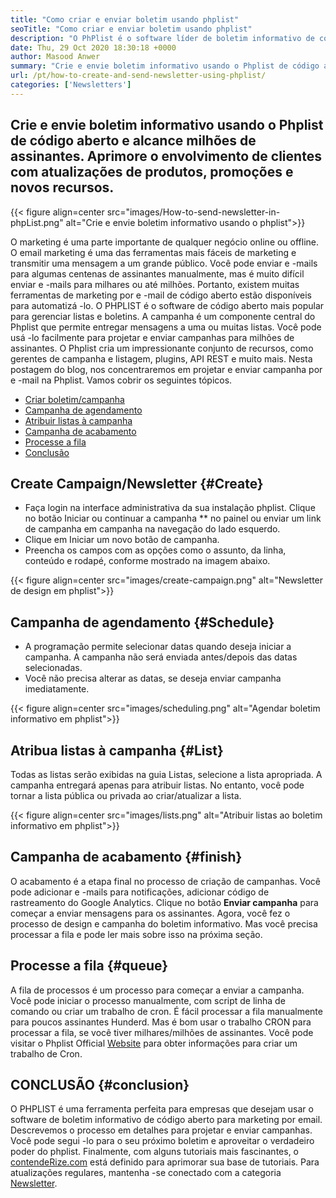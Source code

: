 ```yaml
---
title: "Como criar e enviar boletim usando phplist" 
seoTitle: "Como criar e enviar boletim usando phplist" 
description: "O PhPlist é o software líder de boletim informativo de código aberto para marketing por email. Este é o guia para iniciantes para criar e enviar campanhas de boletim informativo." 
date: Thu, 29 Oct 2020 18:30:18 +0000
author: Masood Anwer
summary: "Crie e envie boletim informativo usando o Phplist de código aberto e alcance milhões de assinantes. Aprimore o envolvimento de clientes com atualizações de produtos, promoções e novos recursos." 
url: /pt/how-to-create-and-send-newsletter-using-phplist/
categories: ['Newsletters']
---
```


## Crie e envie boletim informativo usando o Phplist de código aberto e alcance milhões de assinantes. Aprimore o envolvimento de clientes com atualizações de produtos, promoções e novos recursos.

{{< figure align=center src="images/How-to-send-newsletter-in-phpList.png" alt="Crie e envie boletim informativo usando o phplist">}}

O marketing é uma parte importante de qualquer negócio online ou offline. O email marketing é uma das ferramentas mais fáceis de marketing e transmitir uma mensagem a um grande público. Você pode enviar e -mails para algumas centenas de assinantes manualmente, mas é muito difícil enviar e -mails para milhares ou até milhões. Portanto, existem muitas ferramentas de marketing por e -mail de código aberto estão disponíveis para automatizá -lo.
O PHPLIST é o software de código aberto mais popular para gerenciar listas e boletins. A campanha é um componente central do Phplist que permite entregar mensagens a uma ou muitas listas. Você pode usá -lo facilmente para projetar e enviar campanhas para milhões de assinantes. O Phplist cria um impressionante conjunto de recursos, como gerentes de campanha e listagem, plugins, API REST e muito mais.
Nesta postagem do blog, nos concentraremos em projetar e enviar campanha por e -mail na Phplist. Vamos cobrir os seguintes tópicos.
  * [Criar boletim/campanha][2]
  * [Campanha de agendamento][3]
  * [Atribuir listas à campanha][4]
  * [Campanha de acabamento][5]
  * [Processe a fila][6]
  * [Conclusão][7]

## **Create Campaign/Newsletter**    {#Create}
  * Faça login na interface administrativa da sua instalação phplist. Clique no botão Iniciar ou continuar a campanha ** no painel ou enviar um link de campanha em campanha na navegação do lado esquerdo.
  * Clique em Iniciar um novo botão de campanha.
  * Preencha os campos com as opções como o assunto, da linha, conteúdo e rodapé, conforme mostrado na imagem abaixo.

{{< figure align=center src="images/create-campaign.png" alt="Newsletter de design em phplist">}}


## **Campanha de agendamento**    {#Schedule}
  * A programação permite selecionar datas quando deseja iniciar a campanha. A campanha não será enviada antes/depois das datas selecionadas.
  * Você não precisa alterar as datas, se deseja enviar campanha imediatamente.

{{< figure align=center src="images/scheduling.png" alt="Agendar boletim informativo em phplist">}}


## **Atribua listas à campanha**    {#List}
Todas as listas serão exibidas na guia Listas, selecione a lista apropriada. A campanha entregará apenas para atribuir listas. No entanto, você pode tornar a lista pública ou privada ao criar/atualizar a lista.

{{< figure align=center src="images/lists.png" alt="Atribuir listas ao boletim informativo em phplist">}}


## **Campanha de acabamento**    {#finish}
O acabamento é a etapa final no processo de criação de campanhas. Você pode adicionar e -mails para notificações, adicionar código de rastreamento do Google Analytics. Clique no botão **Enviar campanha**  para começar a enviar mensagens para os assinantes. Agora, você fez o processo de design e campanha do boletim informativo. Mas você precisa processar a fila e pode ler mais sobre isso na próxima seção.

## **Processe a fila**    {#queue}
A fila de processos é um processo para começar a enviar a campanha. Você pode iniciar o processo manualmente, com script de linha de comando ou criar um trabalho de cron. É fácil processar a fila manualmente para poucos assinantes Hunderd. Mas é bom usar o trabalho CRON para processar a fila, se você tiver milhares/milhões de assinantes. Você pode visitar o Phplist Official [Website][8] para obter informações para criar um trabalho de Cron.

## **CONCLUSÃO**    {#conclusion}
O PHPLIST é uma ferramenta perfeita para empresas que desejam usar o software de boletim informativo de código aberto para marketing por email. Descrevemos o processo em detalhes para projetar e enviar campanhas. Você pode segui -lo para o seu próximo boletim e aproveitar o verdadeiro poder do phplist.
Finalmente, com alguns tutoriais mais fascinantes, o [contendeRize.com][9] está definido para aprimorar sua base de tutoriais. Para atualizações regulares, mantenha -se conectado com a categoria [Newsletter][10].

  
[1]: https://products.containerize.com/newsletter/phplist
[2]: #create
[3]: #schedule
[4]: #list
[5]: #finish
[6]: #queue
[7]: #conclusion
[8]: https://www.phplist.org/manual/books/phplist-manual/page/setting-up-your-cron
[9]: https://containerize.com
[10]: https://blog.containerize.com/category/newsletter/
